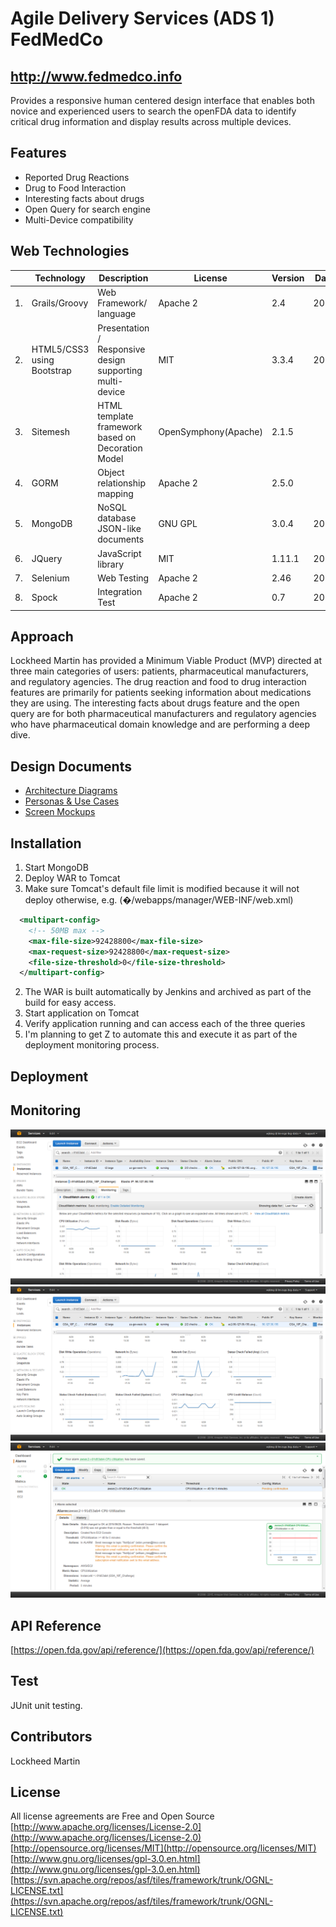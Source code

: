 # Agile Delivery Services (ADS 1) FedMedCo

## http://www.fedmedco.info

Provides a responsive human centered design interface that enables both novice and experienced users to search the openFDA data to identify critical drug information and display results across multiple devices.

## Features

* Reported Drug Reactions
* Drug to Food Interaction
* Interesting facts about drugs
* Open Query for search engine
* Multi-Device compatibility

## Web Technologies

|   | **Technology** | **Description** | **License** | **Version** | **Date** |
| --- | --- | --- | --- | --- | --- |
| 1. | Grails/Groovy | Web Framework/ language | Apache 2 | 2.4 | 2014 |
| 2. | HTML5/CSS3 using Bootstrap | Presentation / Responsive design supporting multi-device | MIT | 3.3.4 | 2015 |
| 3. | Sitemesh | HTML template framework based on Decoration Model | OpenSymphony(Apache) | 2.1.5 |   |
| 4. | GORM | Object relationship mapping | Apache 2 | 2.5.0 |   |
| 5. | MongoDB | NoSQL database JSON-like documents | GNU GPL | 3.0.4 | 2015 |
| 6. | JQuery | JavaScript library | MIT | 1.11.1 | 2014 |
| 7. | Selenium | Web Testing | Apache 2 | 2.46 | 2015 |
| 8. | Spock | Integration Test | Apache 2 | 0.7 | 2012 |

## Approach

Lockheed Martin has provided a Minimum Viable Product (MVP) directed at three main categories of users: patients, pharmaceutical manufacturers, and regulatory agencies. The drug reaction and food to drug interaction features are primarily for patients seeking information about medications they are using. The interesting facts about drugs feature and the open query are for both pharmaceutical manufacturers and regulatory agencies who have pharmaceutical domain knowledge and are performing a deep dive.

## Design Documents
* [Architecture Diagrams](docs/#architecture-diagrams)
* [Personas & Use Cases](docs/#personas--use-cases)
* [Screen Mockups](docs/#screen-mockups)

## Installation

1. Start MongoDB
2. Deploy WAR to Tomcat
  1. Make sure Tomcat's default file limit is modified because it will not deploy otherwise, e.g. (�/webapps/manager/WEB-INF/web.xml)
  ```xml
    <multipart-config>
      <!-- 50MB max -->
      <max-file-size>92428800</max-file-size>
      <max-request-size>92428800</max-request-size>
      <file-size-threshold>0</file-size-threshold>
    </multipart-config>
  ```
  2. The WAR is built automatically by Jenkins and archived as part of the build for easy access.
3. Start application on Tomcat
4. Verify application running and can access each of the three queries
  1. I'm planning to get Z to automate this and execute it as part of the deployment monitoring process.

## Deployment

## Monitoring

![alt text](docs/aws1.png "AWS Monitoring")
![alt text](docs/aws2.png "AWS Monitoring")
![alt text](docs/aws3.png "AWS Monitoring")

## API Reference

[https://open.fda.gov/api/reference/](https://open.fda.gov/api/reference/)

## Test

JUnit unit testing.

## Contributors

Lockheed Martin

## License

All license agreements are Free and Open Source
[http://www.apache.org/licenses/License-2.0](http://www.apache.org/licenses/License-2.0)
[http://opensource.org/licenses/MIT](http://opensource.org/licenses/MIT)
[http://www.gnu.org/licenses/gpl-3.0.en.html](http://www.gnu.org/licenses/gpl-3.0.en.html)
[https://svn.apache.org/repos/asf/tiles/framework/trunk/OGNL-LICENSE.txt](https://svn.apache.org/repos/asf/tiles/framework/trunk/OGNL-LICENSE.txt)
